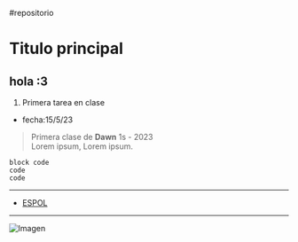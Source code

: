  #repositorio


 

 Titulo principal
 ===============
 
 ## hola :3 ##
 
  1. Primera tarea en clase
 * fecha:15/5/23
 
 >  Primera clase de **Dawn** 1s - 2023  
> Lorem ipsum,
> Lorem ipsum.

    block code
    code
    code
* * *

* [ESPOL](https://www.espol.edu.ec/)

* * *

![Imagen](https://i.pinimg.com/564x/d5/1a/44/d51a44be62df1b8cc64f7585b37ccf22.jpg)


